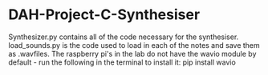 # DAH-Project-C-Synthesiser
Synthesizer.py contains all of the code necessary for the synthesiser. load_sounds.py is the code used to load in each of the notes
and save them as .wavfiles.
The raspberry pi's in the lab do not have the wavio module by default - run the following in the terminal to install it: pip install wavio
